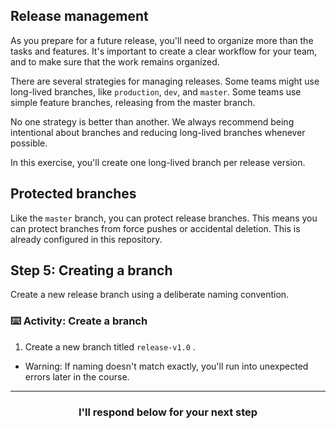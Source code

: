 ## Release management

As you prepare for a future release, you'll need to organize more than the tasks and features. It's important to create a clear workflow for your team, and to make sure that the work remains organized.

There are several strategies for managing releases. Some teams might use long-lived branches, like `production`, `dev`, and `master`. Some teams use simple feature branches, releasing from the master branch.

No one strategy is better than another. We always recommend being intentional about branches and reducing long-lived branches whenever possible.

In this exercise, you'll create one long-lived branch per release version.

## Protected branches

Like the `master` branch, you can protect release branches. This means you can protect branches from force pushes or accidental deletion. This is already configured in this repository.

## Step 5: Creating a branch

Create a new release branch using a deliberate naming convention.

### :keyboard: Activity: Create a branch

1. Create a new branch titled `release-v1.0` .
  - Warning: If naming doesn't match exactly, you'll run into unexpected errors later in the course.

<hr>
<h3 align="center">I'll respond below for your next step</h3>
